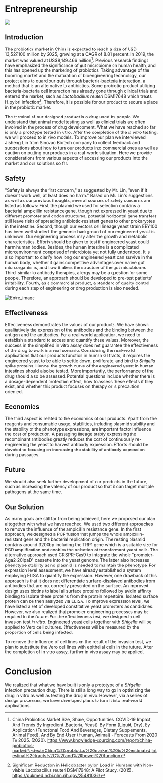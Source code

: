 <div class="h1-bg">
    <h1 class>Entrepreneurship</h1>
    <img src="https://static.igem.wiki/teams/4161/wiki/fig-entre.png" />
</div>

## Introduction

The probiotics market in China is expected to reach a size of USD 13,527.100 million by 2025, growing at a CAGR of 8.81 percent. In 2019, the market was valued at US$8,149.466 million[^1]. Previous research findings have emphasized the significance of gut microbiome on human health, and this has opened up the marketing of probiotics. Taking advantage of the booming market and the maturation of bioengineering technology, our project aims to guard our guts through bacteria-bacteria interaction, a method that is an alternative to antibiotics. Some probiotic product utilizing bacteria-bacteria cell interaction has already gone through clinical trials and entered the market, such as *Lactobacillus reuteri* DSM17648 which treats H.pylori infection[^2]. Therefore, it is possible for our product to secure a place in the probiotic market.


The terminal of our designed product is a drug used by people. We understand that animal model testing as well as clinical trials are often involved in the process of drug development. What we have reached so far is only a prototype tested in vitro. After the completion of the *in vitro* testing, we will proceed to in vivo models. To improve our plan we interviewed Jisheng Lin from Sinovac Biotech company to collect feedback and suggestions about how to turn our products into commercial ones as well as caution on putting our products in a real-world situation. Here we provide considerations from various aspects of accessing our products into the market and our solutions so far.

## Safety

"Safety is always the first concern," as suggested by Mr. Lin, "even if it doesn't work well, at least does no harm." Based on Mr. Lin's suggestions as well as our previous thoughts, several sources of safety concerns are listed as follows: First, the plasmid we used for selection contains a bacterial ampicillin resistance gene. though not expressed in yeast due to different promoter and codon structures, potential horizontal gene transfers still leave risks of spreading antibiotic-resistant genes to other prokaryotes in the intestine. Second, though our vectors cell lineage yeast strain EBY100 has been well studied, the genomic background of our engineered yeast is unknown. Our engineering process may alter the growth and metabolic characteristics. Efforts should be given to test if engineered yeast could harm human bodies. Besides, the human intestine is a complicated microenvironment comprised of microbiota yet not fully understood. It is also important to clarify how long our engineered yeast can survive in the human body, whether it gains competitive advantages over native gut microorganisms, and how it alters the structure of the gut microbiome. Third, similar to antibody therapies, allergy may be a question for some people. Therefore, an approach should be developed to pre-test patients' irritability. Fourth, as a commercial product, a standard of quality control during each step of engineering or drug production is also needed.

![Entre_image](https://static.igem.wiki/teams/4161/wiki/entre-image.jpg)

## Effectiveness

Effectiveness demonstrates the values of our products. We have shown qualitatively the expression of the antibodies and the binding between the antigen and the antibodies. For a real-world application, we need to establish a standard to access and quantify these values. Moreover, the success in the simplified in vitro assay does not guarantee the effectiveness of the drug to work in a real scenario. Considering the real-world applications that our products function in human GI tracts, it requires the engineered yeast to be able to settle down, proliferate, and bind to *Shigella* spike proteins. Hence, the growth curve of the engineered yeast in human intestines should also be tested. More importantly, the performance of the drug should also be assessed. Potential questions include whether there is a dosage-dependent protection effect, how to assess these effects if they exist, and whether this product focuses on therapy or is precaution oriented.


## Economics

The third aspect is related to the economics of our products. Apart from the reagents and consumable usage, stabilities, including plasmid stability and the stability of the phenotype expressions, are important factor influence the cost of production. A passaging lineage stably expressing the recombinant antibodies greatly reduces the cost of continuously re-engineering the yeast to harvest antibody expression. Efforts should be devoted to focusing on increasing the stability of antibody expression during passages.

## Future

We should also seek further development of our products in the future, such as increasing the valency of our product so that it can target multiple pathogens at the same time.

## Our Solution

As many goals are still far from being achieved, here we proposed our plan altogether with what we have reached. We used two different approaches to remove the influence of the ampicillin resistance gene. In the first approach, we designed a PCR fusion that jumps the whole ampicillin-resistant gene and the bacterial replication origin. The resting plasmid contains around 3200bp including the TRP1 gene which is a suitable size for PCR amplification and enables the selection of transformant yeast cells. The alternative approach used CRISPR-Cas9 to integrate the whole "promoter-Aga2-20ipaD" cassette into the yeast genome. The latter also increases phenotype stability as no plasmid is needed to maintain the phenotype. For expression level assessment, we have already established a system employing ELISA to quantify the expression. However, one drawback of this approach is that it does not differentiate surface-displayed antibodies from antibodies that are not correctly presented on the surface. An improved design uses biotins to label all surface proteins followed by avidin affinity binding to isolate these proteins from the protein repertoire. Isolated surface protein can be then analyzed via ELISA. To improve expression level, we have listed a set of developed constitutive yeast promoters as candidates. However, we also realized that promoter engineering processes may be required in the future. For the effectiveness test, we designed a cell invasion test *in vitro*. Engineered yeast cells together with *Shigella* will be applied to Vero cell cultures. Effectiveness will be measured by the proportion of cells being infected.

To remove the influence of cell lines on the result of the invasion test, we plan to substitute the Vero cell lines with epithelial cells in the future. After the completion of in vitro assay, further in vivo assay may be applied.

# Conclusion

We realized that what we have built is only a prototype of a *Shigella* infection precaution drug. There is still a long way to go in optimizing the drug in vitro as well as testing the drug in vivo. However, via a series of design processes, we have developed plans to turn it into real-world applications.

[^1]:China Probiotics Market Size, Share, Opportunities, COVID-19 Impact, And Trends By Ingredient (Bacteria, Yeast), By Form (Liquid, Dry), By Application (Functional Food And Beverages, Dietary Supplements, Animal Feed), And By End-User (Human, Animal) - Forecasts From 2020 To 2025. (2020). <https://www.knowledge-sourcing.com/report/china-probiotics-market#:~:text=China%20probiotics%20market%20is%20estimated,intestinal%20tracts%2C%20and%20bowel%20function>

[^2]:Significant Reduction in Helicobacter pylori Load in Humans with Non-viable Lactobacillus reuteri DSM17648: A Pilot Study. (2015). <https://pubmed.ncbi.nlm.nih.gov/25481036/>
